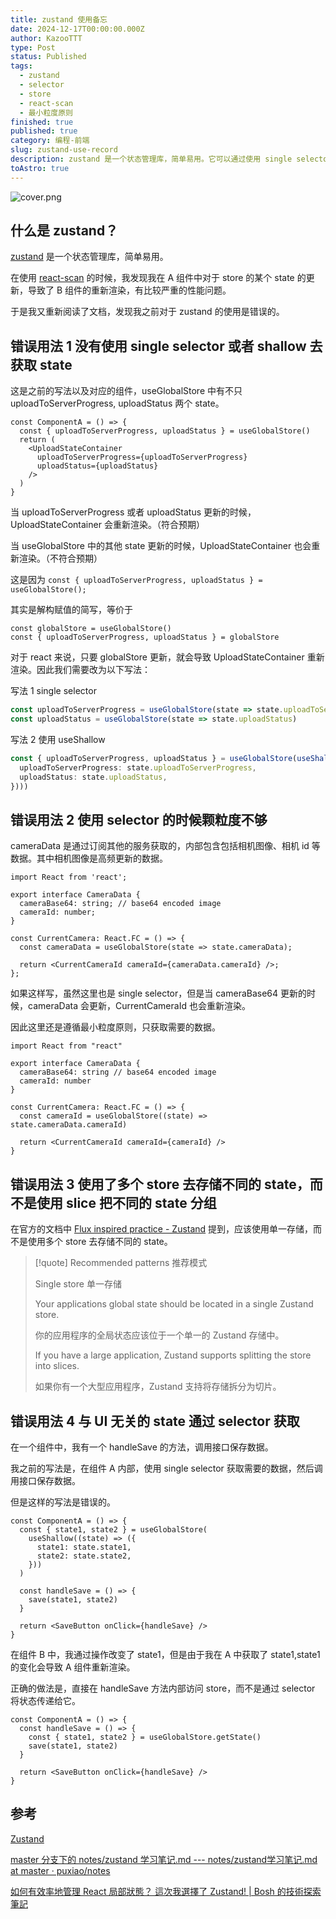 ```yaml
---
title: zustand 使用备忘
date: 2024-12-17T00:00:00.000Z
author: KazooTTT
type: Post
status: Published
tags:
  - zustand
  - selector
  - store
  - react-scan
  - 最小粒度原则
finished: true
published: true
category: 编程-前端
slug: zustand-use-record
description: zustand 是一个状态管理库，简单易用。它可以通过使用 single selector 或 shallow 来获取 state，避免所有组件都重新渲染。当 state 更新时，可以通过 useShallow 来只获取需要的数据。同时，应该遵循最小粒度原则，只获取需要的数据，而不是使用多个 store 去存储不同的 state。另外，与 UI 无关的 state 不需要通过 selector 获取，正确的做法是直接在 handleSave 方法内部访问 store。
toAstro: true
---
```


![cover.png](https://pictures.kazoottt.top/2024/12/20241217-533c0d7e7e526deaf3109fe13e49969f.png)

## 什么是 zustand？

[zustand](https://github.com/pmndrs/zustand) 是一个状态管理库，简单易用。

在使用 [react-scan](https://react-scan.com/) 的时候，我发现我在 A 组件中对于 store 的某个 state 的更新，导致了 B 组件的重新渲染，有比较严重的性能问题。

于是我又重新阅读了文档，发现我之前对于 zustand 的使用是错误的。

## 错误用法 1 没有使用 single selector 或者 shallow 去获取 state

这是之前的写法以及对应的组件，useGlobalStore 中有不只 uploadToServerProgress, uploadStatus 两个 state。

``` tsx
const ComponentA = () => {
  const { uploadToServerProgress, uploadStatus } = useGlobalStore()
  return (
    <UploadStateContainer
      uploadToServerProgress={uploadToServerProgress}
      uploadStatus={uploadStatus}
    />
  )
}

```

当 uploadToServerProgress 或者 uploadStatus 更新的时候，UploadStateContainer 会重新渲染。（符合预期）

当 useGlobalStore 中的其他 state 更新的时候，UploadStateContainer 也会重新渲染。（不符合预期）

这是因为 `const { uploadToServerProgress, uploadStatus } = useGlobalStore();`

其实是解构赋值的简写，等价于

``` tsx
const globalStore = useGlobalStore()
const { uploadToServerProgress, uploadStatus } = globalStore
```

对于 react 来说，只要 globalStore 更新，就会导致 UploadStateContainer 重新渲染。因此我们需要改为以下写法：

写法 1 single selector

``` ts
const uploadToServerProgress = useGlobalStore(state => state.uploadToServerProgress)
const uploadStatus = useGlobalStore(state => state.uploadStatus)
```

写法 2 使用 useShallow

``` ts
const { uploadToServerProgress, uploadStatus } = useGlobalStore(useShallow(state => ({
  uploadToServerProgress: state.uploadToServerProgress,
  uploadStatus: state.uploadStatus,
})))
```

## 错误用法 2 使用 selector 的时候颗粒度不够

cameraData 是通过订阅其他的服务获取的，内部包含包括相机图像、相机 id 等数据。其中相机图像是高频更新的数据。

``` tsx
import React from 'react';

export interface CameraData {
  cameraBase64: string; // base64 encoded image
  cameraId: number;
}

const CurrentCamera: React.FC = () => {
  const cameraData = useGlobalStore(state => state.cameraData);

  return <CurrentCameraId cameraId={cameraData.cameraId} />;
};
```

如果这样写，虽然这里也是 single selector，但是当 cameraBase64 更新的时候，cameraData 会更新，CurrentCameraId 也会重新渲染。

因此这里还是遵循最小粒度原则，只获取需要的数据。

``` tsx
import React from "react"

export interface CameraData {
  cameraBase64: string // base64 encoded image
  cameraId: number
}

const CurrentCamera: React.FC = () => {
  const cameraId = useGlobalStore((state) => state.cameraData.cameraId)

  return <CurrentCameraId cameraId={cameraId} />
}

```

## 错误用法 3 使用了多个 store 去存储不同的 state，而不是使用 slice 把不同的 state 分组

在官方的文档中 [Flux inspired practice - Zustand](https://zustand.docs.pmnd.rs/guides/flux-inspired-practice) 提到，应该使用单一存储，而不是使用多个 store 去存储不同的 state。

> [!quote]
> Recommended patterns 推荐模式
> 
> Single store 单一存储
> 
> Your applications global state should be located in a single Zustand store.
> 
> 你的应用程序的全局状态应该位于一个单一的 Zustand 存储中。
> 
> If you have a large application, Zustand supports splitting the store into slices.
> 
> 如果你有一个大型应用程序，Zustand 支持将存储拆分为切片。

## 错误用法 4 与 UI 无关的 state 通过 selector 获取

在一个组件中，我有一个 handleSave 的方法，调用接口保存数据。

我之前的写法是，在组件 A 内部，使用 single selector 获取需要的数据，然后调用接口保存数据。

但是这样的写法是错误的。

```tsx
const ComponentA = () => {
  const { state1, state2 } = useGlobalStore(
    useShallow((state) => ({
      state1: state.state1,
      state2: state.state2,
    }))
  )

  const handleSave = () => {
    save(state1, state2)
  }

  return <SaveButton onClick={handleSave} />
}

```

在组件 B 中，我通过操作改变了 state1，但是由于我在 A 中获取了 state1,state1 的变化会导致 A 组件重新渲染。

正确的做法是，直接在 handleSave 方法内部访问 store，而不是通过 selector 将状态传递给它。

```tsx
const ComponentA = () => {
  const handleSave = () => {
    const { state1, state2 } = useGlobalStore.getState()
    save(state1, state2)
  }

  return <SaveButton onClick={handleSave} />
}
```

## 参考

[Zustand](https://zustand-demo.pmnd.rs/)

[master 分支下的 notes/zustand 学习笔记.md --- notes/zustand学习笔记.md at master · puxiao/notes](https://github.com/puxiao/notes/blob/master/zustand%E5%AD%A6%E4%B9%A0%E7%AC%94%E8%AE%B0.md)

[如何有效率地管理 React 局部狀態？ 這次我選擇了 Zustand! | Bosh 的技術探索筆記](https://notes.boshkuo.com/docs/React/zustand#%E7%82%BA%E4%BD%95%E9%81%B8%E6%93%87%E4%BD%BF%E7%94%A8-zustand-)
